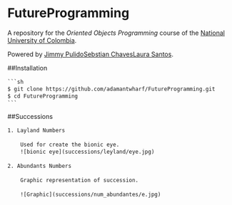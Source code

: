 # FutureProgramming
A repository for the *Oriented Objects Programming* course of the [National University of Colombia](http://www.unal.edu.co/).

Powered by [Jimmy Pulido](https://github.com/jiapulidoar)[Sebstian Chaves](https://github.com/adamantwharf)[Laura Santos](https://github.com/lsfinite). 


##Installation

    ```sh
    $ git clone https://github.com/adamantwharf/FutureProgramming.git
    $ cd FutureProgramming
    ```
##Successions

    1. Layland Numbers
        
        Used for create the bionic eye. 
        ![bionic eye](successions/leyland/eye.jpg)
        
    2. Abundants Numbers
    
        Graphic representation of succession. 
        
        ![Graphic](successions/num_abundantes/e.jpg)